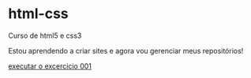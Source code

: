 # html-css
 Curso de html5 e css3


Estou aprendendo a criar sites e agora vou gerenciar meus repositórios!


<a href="https://ronisantos77.github.io/html-css/exercicios/ex001/index.html">executar o excercicio 001 </a>
